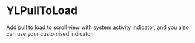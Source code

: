 YLPullToLoad
============

Add pull to load to scroll view with system activity indicator, and you also can use your customised indicator.
